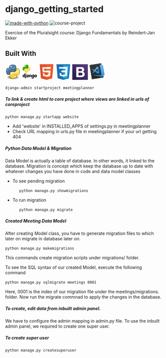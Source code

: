 # django_getting_started
[![made-with-python](https://img.shields.io/badge/Made%20with-Python-1f425f.svg)](https://www.python.org/)
![course-project](https://img.shields.io/badge/Project-Course-orange.svg)

Exercise of the Pluralsight course: Django Fundamentals by Reindert-Jan Ekker


## Built With
<a href="https://www.python.org/"><img src="https://raw.githubusercontent.com/BorjaG90/media/master/img/logos/python.png" width=50 alt="Python 3.6.1"></a>
<a href="https://www.djangoproject.com/"><img src="https://raw.githubusercontent.com/BorjaG90/media/master/img/logos/django.png" width=50 alt="Django 2.1.5"></a>
<a href="https://developer.mozilla.org/es/docs/HTML/HTML5"><img src="https://raw.githubusercontent.com/BorjaG90/media/master/img/logos/HTML5.png" width=50 alt="HTML5"></a>
<a href="https://developer.mozilla.org/es/docs/Web/CSS"><img src="https://raw.githubusercontent.com/BorjaG90/media/master/img/logos/css3.png" width=50 alt="CSS3"></a>
<a href="https://getbootstrap.com/"><img src="https://raw.githubusercontent.com/BorjaG90/media/master/img/logos/bootstrap.png" width=50 alt="Bootstrap"></a>
<a href="https://code.visualstudio.com/"><img src="https://raw.githubusercontent.com/BorjaG90/media/master/img/logos/vscode.png" width=50 alt="VSCode"></a>


    django-admin startproject meetingplanner

#####   To link & create html to core project where views are linked in urls of coreproject
    python manage.py startapp website

- Add 'website' in INSTALLED_APPS of settings.py in meetingplanner
- Check URL mapping in urls.py file in meetingplanner if your url getting 404


##### Python Data Model & Migration
Data Model is actually a table of database. In other words, it linked to the database.
Migration is concept which keep the database up to date with whatever changes you have done in code and data model classes
- To see pending migration
        
         python manage.py showmigrations
- To run migration

         python manage.py migrate
         
##### Created Meeting Data Model
After creating Model class, you have to generate migration files to which later on migrate in database later on.

    python manage.py makemigrations

This commands create migration scripts under migrations/ folder.

To see the SQL syntax of our created Model, execute the following command

    python manage.py sqlmigrate meetings 0001
Here, 0001 is the index of our migration file under the meetings/migrations. folder.
Now run the migrate commnad to apply the changes in the database.


##### To create, edit data from inbuilt admin panel.
We have to configure the admin mapping in admin.py file.
To use the inbuilt admin panel, we required to create one super user.

##### To create super user
    python manage.py createsuperuser
